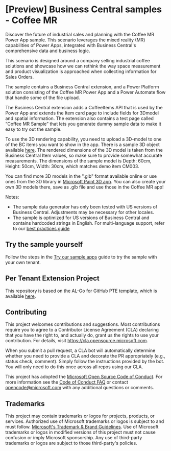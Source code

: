 # [Preview] Business Central samples - Coffee MR
Discover the future of industrial sales and planning with the Coffee MR Power App sample. This scenario leverages the mixed reality (MR) capabilities of Power Apps, integrated with Business Central's comprehensive data and business logic. 

This scenario is designed around a company selling industrial coffee solutions and showcase how we can rethink the way space measurement and product visualization is approached when collecting information for Sales Orders.

The sample contains a Business Central extension, and a Power Platform solution consisting of the Coffee MR Power App and a Power Automate flow that handle some of the file upload. 

The Business Central extension adds a CoffeeItems API that is used by the Power App and extends the Item card page to include fields for 3Dmodel and spatial information.
The extension also contains a test page called “Coffee MR Sample” that lets you generate dummy sample data to make it easy to try out the sample. 

To use the 3D rendering capability, you need to upload a 3D-model to one of the BC items you want to show in the app. There is a sample 3D object available [here](https://github.com/andersgMSFT/Coffee-MR/tree/main/Sample%20Data). The rendered dimensions of the 3D model is taken from the Business Central Item values, so make sure to provide somewhat accurate measurements. The dimensions of the sample model is Depth: 60cm, Height: 50cm, Width: 30cm, which matches demo item CM003.

You can find more 3D models in the ".glb" format available online or use ones from the 3D library in [Microsoft Paint 3D app](https://apps.microsoft.com/detail/9nblggh5fv99). You can also create your own 3D models there, save as .glb file and use those in the Coffee MR app!

Notes: 
-	The sample data generator has only been tested with US versions of Business Central. Adjustments may be necessary for other locales.
-	The sample is optimized for US versions of Business Central and contains hardcoded strings in English. For multi-language support, refer to our [best practices guide](https://learn.microsoft.com/en-us/dynamics365/business-central/dev-itpro/powerplatform/power-apps-best-practices#set-up-multi-language-support-with-business-central)


## Try the sample yourself

Follow the steps in the [Try our sample apps](https://github.com/microsoft/AL-Go/blob/main/Scenarios/TryPowerPlatformSamples.md) guide to try the sample with your own tenant.

## Per Tenant Extension Project

This repository is based on the AL-Go for GitHub PTE template, which is available [here](https://github.com/microsoft/AL-Go-PTE).

## Contributing

This project welcomes contributions and suggestions.  Most contributions require you to agree to a Contributor License Agreement (CLA) declaring that you have the right to, and actually do, grant us the rights to use your contribution. For details, visit https://cla.opensource.microsoft.com.

When you submit a pull request, a CLA bot will automatically determine whether you need to provide a CLA and decorate the PR appropriately (e.g., status check, comment). Simply follow the instructions provided by the bot. You will only need to do this once across all repos using our CLA.

This project has adopted the [Microsoft Open Source Code of Conduct](https://opensource.microsoft.com/codeofconduct/).
For more information see the [Code of Conduct FAQ](https://opensource.microsoft.com/codeofconduct/faq/) or contact [opencode@microsoft.com](mailto:opencode@microsoft.com) with any additional questions or comments.

## Trademarks

This project may contain trademarks or logos for projects, products, or services. Authorized use of Microsoft trademarks or logos is subject to and must follow.
[Microsoft's Trademark & Brand Guidelines](https://www.microsoft.com/en-us/legal/intellectualproperty/trademarks/usage/general).
Use of Microsoft trademarks or logos in modified versions of this project must not cause confusion or imply Microsoft sponsorship.
Any use of third-party trademarks or logos are subject to those third-party's policies.
